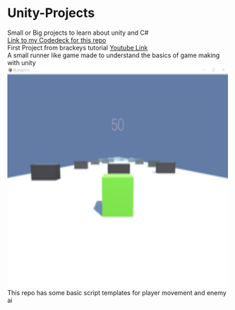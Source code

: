 # Unity-Projects
Small or Big projects to learn about unity and C#  
[Link to my Codedeck for this repo](https://melihacildenemeler.codecks.io/)  
First Project from brackeys tutorial [Youtube Link](https://www.youtube.com/watch?v=IlKaB1etrik)  
A small runner like game made to understand the basics of game making with unity   
<img src="https://github.com/melihacil/Unity-Projects/blob/670d3af301c56e90822d007119570e21b4c31228/Screenshots/screenshotCube.png" data-canonical-src="https://github.com/melihacil/Unity-Projects/blob/670d3af301c56e90822d007119570e21b4c31228/Screenshots/screenshotCube.png" width="500" height="500" />  
  This repo has some basic script templates for player movement and enemy ai  
  

